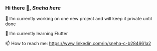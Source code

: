 ### Hi there 👋, ***Sneha here***

🔭 I’m currently working on one new project and will keep it private until done

🌱 I’m currently learning Flutter

📫 How to reach me: https://www.linkedin.com/in/sneha-c-b284661a2


<!--
**Sneha-C-Dev/Sneha-C-Dev** is a ✨ _special_ ✨ repository because its `README.md` (this file) appears on your GitHub profile.

Here are some ideas to get you started:

- 
- 🌱 I’m currently learning ...
- 👯 I’m looking to collaborate on ...
- 🤔 I’m looking for help with ...
- 💬 Ask me about ...
- 📫 How to reach me: ...
- 😄 Pronouns: ...
- ⚡ Fun fact: ...
-->
